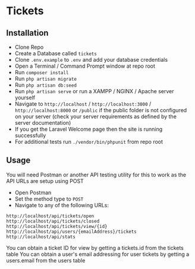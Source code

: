 # Tickets

## Installation

- Clone Repo
- Create a Database called `tickets`
- Clone `.env.example` to `.env` and add your database credentials
- Open a Terminal / Command Prompt window at repo root
- Run `composer install`
- Run `php artisan migrate`
- Run `php artisan db:seed`
- Run `php artisan serve` or run a XAMPP / NGINX / Apache server yourself
- Navigate to `http://localhost` / `http://localhost:3000` / `http://localhost:8000` or `/public` if the public folder is not configured on your server (check your server requirements as defined by the server documentation)
- If you get the Laravel Welcome page then the site is running successfully
- For additional tests run `./vendor/bin/phpunit` from repo root

## Usage

You will need Postman or another API testing utility for this to work as the API URLs are setup using POST

- Open Postman
- Set the method type to `POST`
- Navigate to any of the following URLs:

```
http://localhost/api/tickets/open
http://localhost/api/tickets/closed
http://localhost/api/tickets/view/{id}
http://localhost/api/users/{emailAddress}/tickets
http://localhost/api/stats
```

You can obtain a ticket ID for view by getting a tickets.id from the tickets table
You can obtain a user's email addressing for user tickets by getting a users.email from the users table
